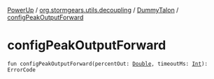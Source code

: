 [PowerUp](../../index.md) / [org.stormgears.utils.decoupling](../index.md) / [DummyTalon](index.md) / [configPeakOutputForward](./config-peak-output-forward.md)

# configPeakOutputForward

`fun configPeakOutputForward(percentOut: `[`Double`](https://kotlinlang.org/api/latest/jvm/stdlib/kotlin/-double/index.html)`, timeoutMs: `[`Int`](https://kotlinlang.org/api/latest/jvm/stdlib/kotlin/-int/index.html)`): ErrorCode`